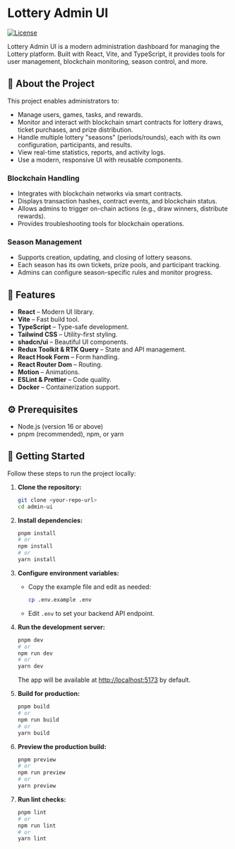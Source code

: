 # Lottery Admin UI

[![License](https://img.shields.io/badge/license-MIT-blue.svg)](https://choosealicense.com/licenses/mit/)

Lottery Admin UI is a modern administration dashboard for managing the Lottery platform. Built with React, Vite, and TypeScript, it provides tools for user management, blockchain monitoring, season control, and more.

## 📝 About the Project

This project enables administrators to:

- Manage users, games, tasks, and rewards.
- Monitor and interact with blockchain smart contracts for lottery draws, ticket purchases, and prize distribution.
- Handle multiple lottery "seasons" (periods/rounds), each with its own configuration, participants, and results.
- View real-time statistics, reports, and activity logs.
- Use a modern, responsive UI with reusable components.

### Blockchain Handling

- Integrates with blockchain networks via smart contracts.
- Displays transaction hashes, contract events, and blockchain status.
- Allows admins to trigger on-chain actions (e.g., draw winners, distribute rewards).
- Provides troubleshooting tools for blockchain operations.

### Season Management

- Supports creation, updating, and closing of lottery seasons.
- Each season has its own tickets, prize pools, and participant tracking.
- Admins can configure season-specific rules and monitor progress.

## 🎉 Features

- **React** – Modern UI library.
- **Vite** – Fast build tool.
- **TypeScript** – Type-safe development.
- **Tailwind CSS** – Utility-first styling.
- **shadcn/ui** – Beautiful UI components.
- **Redux Toolkit & RTK Query** – State and API management.
- **React Hook Form** – Form handling.
- **React Router Dom** – Routing.
- **Motion** – Animations.
- **ESLint & Prettier** – Code quality.
- **Docker** – Containerization support.

## ⚙️ Prerequisites

- Node.js (version 16 or above)
- pnpm (recommended), npm, or yarn

## 🚀 Getting Started

Follow these steps to run the project locally:

1. **Clone the repository:**
   ```sh
   git clone <your-repo-url>
   cd admin-ui
   ```

2. **Install dependencies:**
   ```sh
   pnpm install
   # or
   npm install
   # or
   yarn install
   ```

3. **Configure environment variables:**
   - Copy the example file and edit as needed:
     ```sh
     cp .env.example .env
     ```
   - Edit `.env` to set your backend API endpoint.

4. **Run the development server:**
   ```sh
   pnpm dev
   # or
   npm run dev
   # or
   yarn dev
   ```
   The app will be available at [http://localhost:5173](http://localhost:5173) by default.

5. **Build for production:**
   ```sh
   pnpm build
   # or
   npm run build
   # or
   yarn build
   ```

6. **Preview the production build:**
   ```sh
   pnpm preview
   # or
   npm run preview
   # or
   yarn preview
   ```


7. **Run lint checks:**
   ```sh
   pnpm lint
   # or
   npm run lint
   # or
   yarn lint
   ```
